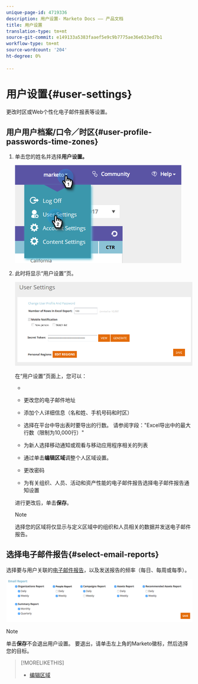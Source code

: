 ```yaml
---
unique-page-id: 4719336
description: 用户设置- Marketo Docs —— 产品文档
title: 用户设置
translation-type: tm+mt
source-git-commit: e149133a5383faaef5e9c9b7775ae36e633ed7b1
workflow-type: tm+mt
source-wordcount: '204'
ht-degree: 0%

---
```



# 用户设置{#user-settings}

更改时区或Web个性化电子邮件报表等设置。

## 用户用户档案/口令／时区{#user-profile-passwords-time-zones}

1. 单击您的姓名并选择&#x200B;**用户设置。**

   ![](assets/one.png)

1. 此时将显示“用户设置”页。

   ![](assets/two.png)

   在“用户设置”页面上，您可以：

   * 

      * 更改您的电子邮件地址
      * 添加个人详细信息（名和姓、手机号码和时区）
      * 选择在平台中导出表时要导出的行数。 请参阅字段：&quot;Excel导出中的最大行数（限制为10,000行）&quot;
      * 为新人选择移动通知或观看与移动应用程序相关的列表
      * 通过单击&#x200B;**编辑区域**&#x200B;调整个人区域设置。
      * 更改密码
      * 为有关组织、人员、活动和资产性能的电子邮件报告选择电子邮件报告通知设置

   进行更改后，单击&#x200B;**保存**。

   >[!NOTE]
   >
   >选择您的区域将仅显示与定义区域中的组织和人员相关的数据并发送电子邮件报告。

## 选择电子邮件报告{#select-email-reports}

选择要与用户关联的[电子邮件报告](../../../product-docs/web-personalization/reporting-for-web-personalization/email-reports.md)，以及发送报告的频率（每日、每周或每季）。

![](assets/three.png)

>[!NOTE]
>
>单击&#x200B;**保存**&#x200B;不会退出用户设置。 要退出，请单击左上角的Marketo徽标，然后选择您的目标。

>[!MORELIKETHIS]
>
>* [编辑区域](edit-regions.md)

>



